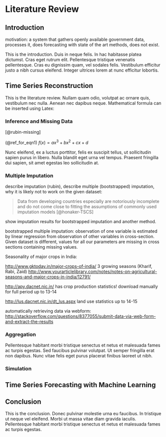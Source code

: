 # Literature Review

<!--
After the introductory chapter, it seems fairly common to 
include a chapter that reviews the literature and 
introduces methodology used throughout the thesis.
-->

## Introduction

motivation: a system that gathers openly available government data, processes it, does forecasting with state of the art methods, does not exist.

This is the introduction. Duis in neque felis. In hac habitasse platea dictumst. Cras eget rutrum elit. Pellentesque tristique venenatis pellentesque. Cras eu dignissim quam, vel sodales felis. Vestibulum efficitur justo a nibh cursus eleifend. Integer ultrices lorem at nunc efficitur lobortis.

## Time Series Reconstruction

This is the literature review. Nullam quam odio, volutpat ac ornare quis, vestibulum nec nulla. Aenean nec dapibus neque. Mathematical formula can be inserted using Latex:

### Inference and Missing Data
[@rubin-missing]

(@ref_for_eqn1) $f(x) = ax^3 + bx^2 + cx + d$

Nunc eleifend, ex a luctus porttitor, felis ex suscipit tellus, ut sollicitudin sapien purus in libero. Nulla blandit eget urna vel tempus. Praesent fringilla dui sapien, sit amet egestas leo sollicitudin at.

### Multiple Imputation

describe imputation (rubin), describe multiple (bootstrapped) imputation, why it is likely not to work on the given dataset:

> Data from developing countries especially are notoriously incomplete and do not come close to fitting the assumptions of commonly used imputation models [@honaker-TSCS]

show imputation results for bootstrapped imputation and another method.

bootstrapped multiple imputation: observation of one variable is estimated by linear regression from observation of other variables in cross-section. Given dataset is different, values for all our parameters are missing in cross sections containing missing values.

Seasonality of major crops in India:

http://www.gktoday.in/major-crops-of-india/
3 growing seasons (Kharif, Rabi, Zaid)
http://www.yourarticlelibrary.com/notes/notes-on-agricultural-seasons-and-major-crops-in-india/12791/

http://apy.dacnet.nic.in/ has crop production statistics! download manually for full period up to 13-14

http://lus.dacnet.nic.in/dt_lus.aspx land use statistics up to 14-15

automatically retrieving data via webform:
http://stackoverflow.com/questions/8377055/submit-data-via-web-form-and-extract-the-results


### Aggregation

Pellentesque habitant morbi tristique senectus et netus et malesuada fames ac turpis egestas. Sed faucibus pulvinar volutpat. Ut semper fringilla erat non dapibus. Nunc vitae felis eget purus placerat finibus laoreet ut nibh.

### Simulation



## Time Series Forecasting with Machine Learning


## Conclusion

This is the conclusion. Donec pulvinar molestie urna eu faucibus. In tristique ut neque vel eleifend. Morbi ut massa vitae diam gravida iaculis. Pellentesque habitant morbi tristique senectus et netus et malesuada fames ac turpis egestas.

